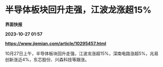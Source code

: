 # 半导体板块回升走强，江波龙涨超15%
**界面快报**

**2023-10-27 01:57**

**https://www.jiemian.com/article/10295457.html**

10月27日上午，半导体板块回升走强，江波龙涨超15%，深南电路涨超5%，兆易创新涨近4%，东芯股份、兴森科技等跟涨。